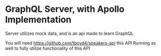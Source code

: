 # GraphQL Server, with Apollo Implementation

Server utilizes mock data, and is an api made to learn GraphQL

You will need https://github.com/tboyd4/speakers-api this API Running as well to fully utilize functionality of this API
